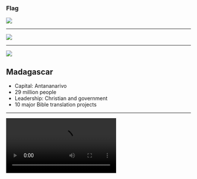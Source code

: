 ### Flag

![](https://upload.wikimedia.org/wikipedia/commons/b/bc/Flag_of_Madagascar.svg)

---

![](https://upload.wikimedia.org/wikipedia/commons/4/41/Location_Madagascar_AU_Africa.svg)

---

![](https://res.cloudinary.com/kiekies/image/upload/v1760367317/prayer/ngyytbliypddchxv4jme.jpg)

## Madagascar

- Capital: Antananarivo
- 29 million people
- Leadership: Christian and government
- 10 major Bible translation projects

---

![](https://storage.googleapis.com/prayer-videos/country/madagascar.mp4)
